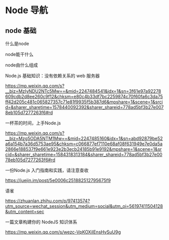 # Node 导航



## node 基础



什么是node

node能干什么

node由什么组成



Node.js 基础知识：没有依赖关系的 web 服务器

https://mp.weixin.qq.com/s?__biz=MzIyNDU2NTc5Mw==&mid=2247484541&idx=1&sn=3f61e97a92278609cdb2d8ee260c9f12&chksm=e80c4b33df7bc2259874c70f60fa6c3da75ff42d205c481c065827357c71e81f9935f5b387d6&mpshare=1&scene=1&srcid=&sharer_sharetime=1578440092392&sharer_shareid=778ad5bf3b27e0078eb105d7277263f6#rd



一杯茶的时间，上手Node.js

https://mp.weixin.qq.com/s?__biz=Mzg5ODA5NTM1Mw==&mid=2247485160&idx=1&sn=abd92879be52a6a154b7a36d5753ae95&chksm=c066877ef7110e68af08f631949e7e0da5a2866e188537f9e661e923e2b3ecb24185b91e9192&mpshare=1&scene=1&srcid=&sharer_sharetime=1584318313184&sharer_shareid=778ad5bf3b27e0078eb105d7277263f6#rd



一份Node.js 入门指南和实践，请注意查收

https://juejin.im/post/5e0006c251882512795675f9



语雀

https://zhuanlan.zhihu.com/p/97413574?utm_source=wechat_session&utm_medium=social&utm_oi=56197411504128&utm_content=sec



一篇文章构建你的 NodeJS 知识体系

https://mp.weixin.qq.com/s/wezc-VpKOXilEnsHvSuU9g